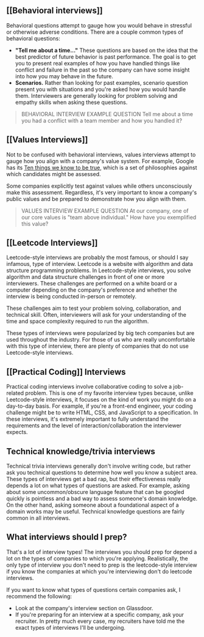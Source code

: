 
## [[Behavioral interviews]]
Behavioral questions attempt to gauge how you would behave in stressful or otherwise adverse conditions. There are a couple common types of behavioral questions:

-    **"Tell me about a time..."** These questions are based on the idea that the best predictor of future behavior is past performance. The goal is to get you to present real examples of how you have handled things like conflict and failure in the past so the company can have some insight into how you may behave in the future.
-    **Scenarios.** Rather than looking for past examples, scenario question present you with situations and you're asked how you would handle them. Interviewers are generally looking for problem solving and empathy skills when asking these questions.

> BEHAVIORAL INTERVIEW EXAMPLE QUESTION
> Tell me about a time you had a conflict with a team member and how you handled it?


## [[Values Interviews]]

Not to be confused with behavioral interviews, values interviews attempt to gauge how you align with a company's value system. For example, Google has its [Ten things we know to be true](https://about.google/philosophy/), which is a set of philosophies against which candidates might be assessed.

Some companies explicitly test against values while others unconsciously make this assessment. Regardless, it's very important to know a company's public values and be prepared to demonstrate how you align with them.

>VALUES INTERVIEW EXAMPLE QUESTION
> At our company, one of our core values is "team above individual." How have you exemplified this value?


## [[Leetcode Interviews]]

Leetcode-style interviews are probably the most famous, or should I say infamous, type of interview. Leetcode is a website with algorithm and data structure programming problems. In Leetcode-style interviews, you solve algorithm and data structure challenges in front of one or more interviewers. These challenges are performed on a white board or a computer depending on the company's preference and whether the interview is being conducted in-person or remotely.

These challenges aim to test your problem solving, collaboration, and technical skill. Often, interviewers will ask for your understanding of the time and space complexity required to run the algorithm.

These types of interviews were popularized by big tech companies but are used throughout the industry. For those of us who are really uncomfortable with this type of interview, there are plenty of companies that do not use Leetcode-style interviews.


## [[Practical Coding]] Interviews

Practical coding interviews involve collaborative coding to solve a job-related problem. This is one of my favorite interview types because, unlike Leetcode-style interviews, it focuses on the kind of work you might do on a day-to-day basis. For example, if you're a front-end engineer, your coding challenge might be to write HTML, CSS, and JavaScript to a specification. In these interviews, it's extremely important to fully understand the requirements and the level of interaction/collaboration the interviewer expects.

## Technical knowledge/trivia interviews

Technical trivia interviews generally don't involve writing code, but rather ask you technical questions to determine how well you know a subject area. These types of interviews get a bad rap, but their effectiveness really depends a lot on what types of questions are asked. For example, asking about some uncommon/obscure language feature that can be googled quickly is pointless and a bad way to assess someone's domain knowledge. On the other hand, asking someone about a foundational aspect of a domain works may be useful. Technical knowledge questions are fairly common in all interviews.


## What interviews should I prep?

That's a lot of interview types! The interviews you should prep for depend a lot on the types of companies to which you're applying. Realistically, the only type of interview you don't need to prep is the leetcode-style interview if you know the companies at which you're interviewing don't do leetcode interviews.

If you want to know what types of questions certain companies ask, I recommend the following:

-    Look at the company's interview section on Glassdoor.
-    If you're preparing for an interview at a specific company, ask your recruiter. In pretty   much every case, my recruiters have told me the exact types of interviews I'll be undergoing.